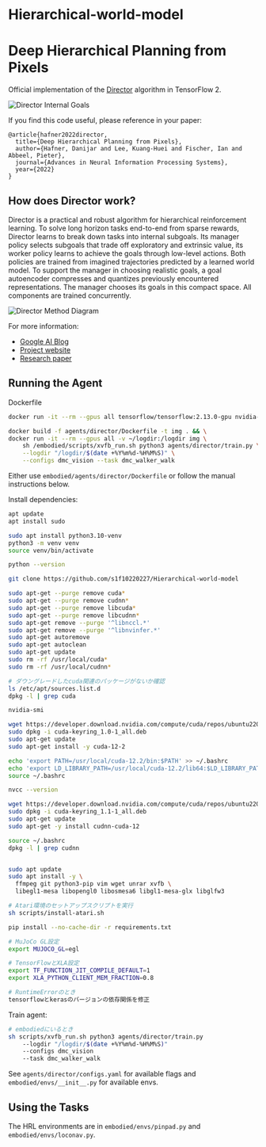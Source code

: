# Hierarchical-world-model

Deep Hierarchical Planning from Pixels
======================================

Official implementation of the [Director][project] algorithm in TensorFlow 2.

[project]: https://danijar.com/director/

![Director Internal Goals](https://github.com/danijar/director/raw/main/media/header.gif)

If you find this code useful, please reference in your paper:

```
@article{hafner2022director,
  title={Deep Hierarchical Planning from Pixels},
  author={Hafner, Danijar and Lee, Kuang-Huei and Fischer, Ian and Abbeel, Pieter},
  journal={Advances in Neural Information Processing Systems},
  year={2022}
}
```

How does Director work?
-----------------------

Director is a practical and robust algorithm for hierarchical reinforcement
learning. To solve long horizon tasks end-to-end from sparse rewards, Director
learns to break down tasks into internal subgoals. Its manager policy selects
subgoals that trade off exploratory and extrinsic value, its worker policy
learns to achieve the goals through low-level actions. Both policies are
trained from imagined trajectories predicted by a learned world model. To
support the manager in choosing realistic goals, a goal autoencoder compresses
and quantizes previously encountered representations. The manager chooses its
goals in this compact space. All components are trained concurrently.

![Director Method Diagram](https://github.com/danijar/director/raw/main/media/method.png)

For more information:

- [Google AI Blog](https://ai.googleblog.com/2022/07/deep-hierarchical-planning-from-pixels.html)
- [Project website](https://danijar.com/project/director/)
- [Research paper](https://arxiv.org/pdf/2206.04114.pdf)

Running the Agent
-----------------

Dockerfile
```sh
docker run -it --rm --gpus all tensorflow/tensorflow:2.13.0-gpu nvidia-smi

docker build -f agents/director/Dockerfile -t img . && \
docker run -it --rm --gpus all -v ~/logdir:/logdir img \
    sh /embodied/scripts/xvfb_run.sh python3 agents/director/train.py \
    --logdir "/logdir/$(date +%Y%m%d-%H%M%S)" \
    --configs dmc_vision --task dmc_walker_walk
```

Either use `embodied/agents/director/Dockerfile` or follow the manual instructions below.

Install dependencies:

```sh
apt update
apt install sudo

sudo apt install python3.10-venv
python3 -m venv venv
source venv/bin/activate

python --version

git clone https://github.com/s1f10220227/Hierarchical-world-model

sudo apt-get --purge remove cuda*
sudo apt-get --purge remove cudnn*
sudo apt-get --purge remove libcuda*
sudo apt-get --purge remove libcudnn*
sudo apt-get remove --purge '^libnccl.*'
sudo apt-get remove --purge '^libnvinfer.*'
sudo apt-get autoremove
sudo apt-get autoclean
sudo apt-get update
sudo rm -rf /usr/local/cuda*
sudo rm -rf /usr/local/cudnn*

# ダウングレードしたcuda関連のパッケージがないか確認
ls /etc/apt/sources.list.d
dpkg -l | grep cuda

nvidia-smi

wget https://developer.download.nvidia.com/compute/cuda/repos/ubuntu2204/x86_64/cuda-keyring_1.0-1_all.deb
sudo dpkg -i cuda-keyring_1.0-1_all.deb
sudo apt-get update
sudo apt-get install -y cuda-12-2

echo 'export PATH=/usr/local/cuda-12.2/bin:$PATH' >> ~/.bashrc
echo 'export LD_LIBRARY_PATH=/usr/local/cuda-12.2/lib64:$LD_LIBRARY_PATH' >> ~/.bashrc
source ~/.bashrc

nvcc --version

wget https://developer.download.nvidia.com/compute/cuda/repos/ubuntu2204/x86_64/cuda-keyring_1.1-1_all.deb
sudo dpkg -i cuda-keyring_1.1-1_all.deb
sudo apt-get update
sudo apt-get -y install cudnn-cuda-12

source ~/.bashrc
dpkg -l | grep cudnn


sudo apt update
sudo apt install -y \
  ffmpeg git python3-pip vim wget unrar xvfb \
  libegl1-mesa libopengl0 libosmesa6 libgl1-mesa-glx libglfw3

# Atari環境のセットアップスクリプトを実行
sh scripts/install-atari.sh

pip install --no-cache-dir -r requirements.txt

# MuJoCo GL設定
export MUJOCO_GL=egl

# TensorFlowとXLA設定
export TF_FUNCTION_JIT_COMPILE_DEFAULT=1
export XLA_PYTHON_CLIENT_MEM_FRACTION=0.8

# RuntimeErrorのとき
tensorflowとkerasのバージョンの依存関係を修正

```

Train agent:

```sh
# embodiedにいるとき
sh scripts/xvfb_run.sh python3 agents/director/train.py   
    --logdir "/logdir/$(date +%Y%m%d-%H%M%S)"   
    --configs dmc_vision 
    --task dmc_walker_walk

```

See `agents/director/configs.yaml` for available flags and
`embodied/envs/__init__.py` for available envs.

Using the Tasks
---------------

The HRL environments are in `embodied/envs/pinpad.py` and
`embodied/envs/loconav.py`.
